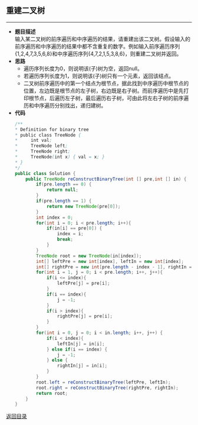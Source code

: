 ## **重建二叉树**
-----------------
* **题目描述**  
输入某二叉树的前序遍历和中序遍历的结果，请重建出该二叉树。假设输入的前序遍历和中序遍历的结果中都不含重复的数字。例如输入前序遍历序列{1,2,4,7,3,5,6,8}和中序遍历序列{4,7,2,1,5,3,8,6}，则重建二叉树并返回。
* **思路**  
  + 遍历序列长度为0，则说明该(子)树为空，返回null。
  + 若遍历序列长度为1，则说明该(子)树只有一个元素，返回该结点。
  + 二叉树前序遍历中的第一个结点为根节点，据此找到中序遍历中根节点的位置，左边既是根节点的左子树，右边既是右子树。而前序遍历中是先打印根节点，后遍历左子树，最后遍历右子树，可由此将左右子树的前序遍历和中序遍历分别找出，递归建树。
* **代码**
    ``` java
    /**
    * Definition for binary tree
    * public class TreeNode {
    *     int val;
    *     TreeNode left;
    *     TreeNode right;
    *     TreeNode(int x) { val = x; }
    * }
    */
    public class Solution {
        public TreeNode reConstructBinaryTree(int [] pre,int [] in) {
            if(pre.length == 0) {
                return null;
            }
            if(pre.length == 1) {
                return new TreeNode(pre[0]);
            }
            int index = 0;
            for(int i = 0; i < pre.length; i++){
                if(in[i] == pre[0]) {
                    index = i;
                    break;
                }
            }
            TreeNode root = new TreeNode(in[index]);
            int[] leftPre = new int[index], leftIn = new int[index];
            int[] rightPre = new int[pre.length - index - 1], rightIn = new int[pre.length - index - 1];
            for(int i = 1, j = 0; i < pre.length; i++, j++){
                if(i <= index){
                    leftPre[j] = pre[i];
                }
                if(i == index){
                    j = -1;
                }
                if(i > index){
                    rightPre[j] = pre[i];
                }
            }
            for(int i = 0, j = 0; i < in.length; i++, j++) {
                if(i < index){
                    leftIn[j] = in[i];
                } else if(i == index) {
                    j = -1;
                } else {
                    rightIn[j] = in[i];
                }
            }
            root.left = reConstructBinaryTree(leftPre, leftIn);
            root.right = reConstructBinaryTree(rightPre, rightIn);
            return root;
        }
    }
    ```

[返回目录](https://maxwell-l.github.io/WriteSomething/something/swordoffer)
